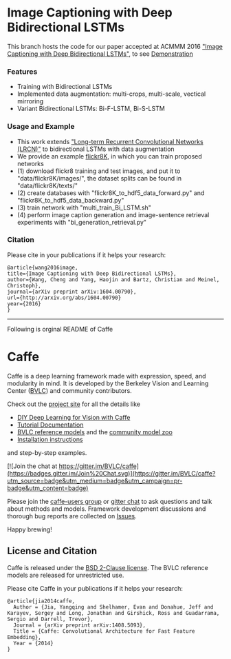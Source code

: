 # Image Captioning with Deep Bidirectional LSTMs

This branch hosts the code for our paper accepted at ACMMM 2016 ["Image Captioning with Deep Bidirectional LSTMs"](http://arxiv.org/abs/1604.00790), to see [Demonstration](https://youtu.be/a0bh9_2LE24)

### Features 
 - Training with Bidirectional LSTMs
 - Implemented data augmentation: multi-crops, multi-scale, vectical mirroring
 - Variant Bidirectional LSTMs: Bi-F-LSTM, Bi-S-LSTM

### Usage and Example 
 - This work extends ["Long-term Recurrent Convolutional Networks (LRCN)"](http://jeffdonahue.com/lrcn/) to bidirectional LSTMs with data augmentation
 - We provide an example [flickr8K](http://nlp.cs.illinois.edu/HockenmaierGroup/8k-pictures.html), in which you can train proposed networks
 - (1) download flickr8 training and test images, and put it to "data/flickr8K/images/", the dataset splits can be found in "data/flickr8K/texts/"
 - (2) create databases with "flickr8K_to_hdf5_data_forward.py" and "flickr8K_to_hdf5_data_backward.py" 
 - (3) train network with "multi_train_Bi_LSTM.sh"
 - (4) perform image caption generation and image-sentence retrieval experiments with "bi_generation_retrieval.py" 
 
### Citation

Please cite in your publications if it helps your research:

    @article{wang2016image,
    title={Image Captioning with Deep Bidirectional LSTMs},
    author={Wang, Cheng and Yang, Haojin and Bartz, Christian and Meinel, Christoph},
    journal={arXiv preprint arXiv:1604.00790},
    url={http://arxiv.org/abs/1604.00790}
    year={2016}
    }
----
Following is orginal README of Caffe
# Caffe

Caffe is a deep learning framework made with expression, speed, and modularity in mind.
It is developed by the Berkeley Vision and Learning Center ([BVLC](http://bvlc.eecs.berkeley.edu)) and community contributors.

Check out the [project site](http://caffe.berkeleyvision.org) for all the details like

- [DIY Deep Learning for Vision with Caffe](https://docs.google.com/presentation/d/1UeKXVgRvvxg9OUdh_UiC5G71UMscNPlvArsWER41PsU/edit#slide=id.p)
- [Tutorial Documentation](http://caffe.berkeleyvision.org/tutorial/)
- [BVLC reference models](http://caffe.berkeleyvision.org/model_zoo.html) and the [community model zoo](https://github.com/BVLC/caffe/wiki/Model-Zoo)
- [Installation instructions](http://caffe.berkeleyvision.org/installation.html)

and step-by-step examples.

[![Join the chat at https://gitter.im/BVLC/caffe](https://badges.gitter.im/Join%20Chat.svg)](https://gitter.im/BVLC/caffe?utm_source=badge&utm_medium=badge&utm_campaign=pr-badge&utm_content=badge)

Please join the [caffe-users group](https://groups.google.com/forum/#!forum/caffe-users) or [gitter chat](https://gitter.im/BVLC/caffe) to ask questions and talk about methods and models.
Framework development discussions and thorough bug reports are collected on [Issues](https://github.com/BVLC/caffe/issues).

Happy brewing!

## License and Citation

Caffe is released under the [BSD 2-Clause license](https://github.com/BVLC/caffe/blob/master/LICENSE).
The BVLC reference models are released for unrestricted use.

Please cite Caffe in your publications if it helps your research:

    @article{jia2014caffe,
      Author = {Jia, Yangqing and Shelhamer, Evan and Donahue, Jeff and Karayev, Sergey and Long, Jonathan and Girshick, Ross and Guadarrama, Sergio and Darrell, Trevor},
      Journal = {arXiv preprint arXiv:1408.5093},
      Title = {Caffe: Convolutional Architecture for Fast Feature Embedding},
      Year = {2014}
    }
